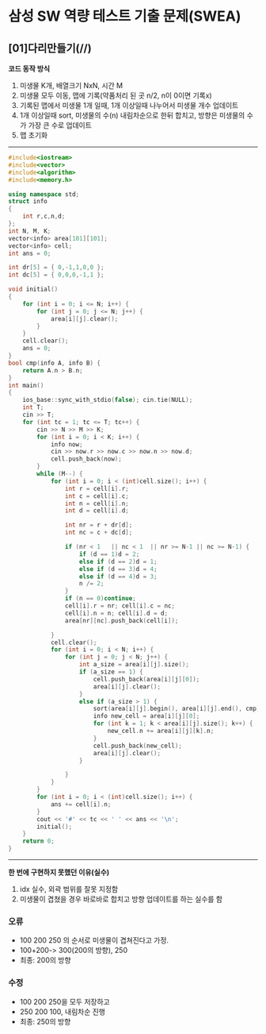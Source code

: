 
# 삼성 SW 역량 테스트 기출 문제(SWEA)

## [01]다리만들기(//)

**코드 동작 방식**

1. 미생물 K개, 배열크기 NxN, 시간 M
2. 미생물 모두 이동, 맵에 기록(약품처리 된 곳 n/2, n이 0이면 기록x)
3. 기록된 맵에서 미생물 1개 일때, 1개 이상일때 나누어서 미생물 개수 업데이트
4. 1개 이상일때 sort, 미생물의 수(n) 내림차순으로 한뒤 합치고, 방향은 미생물의 수가 가장 큰 수로 업데이트 
5. 맵 초기화
---
```cpp
#include<iostream>
#include<vector>
#include<algorithm>
#include<memory.h>

using namespace std;
struct info
{
	int r,c,n,d;
};
int N, M, K;
vector<info> area[101][101];
vector<info> cell;
int ans = 0;

int dr[5] = { 0,-1,1,0,0 };
int dc[5] = { 0,0,0,-1,1 };

void initial()
{
	for (int i = 0; i <= N; i++) {
		for (int j = 0; j <= N; j++) {
			area[i][j].clear();
		}
	}
	cell.clear();
	ans = 0;
}
bool cmp(info A, info B) {
	return A.n > B.n;
}
int main()
{
	ios_base::sync_with_stdio(false); cin.tie(NULL);
	int T;
	cin >> T;
	for (int tc = 1; tc <= T; tc++) {
		cin >> N >> M >> K;
		for (int i = 0; i < K; i++) {
			info now;
			cin >> now.r >> now.c >> now.n >> now.d;
			cell.push_back(now);
		}
		while (M--) {
			for (int i = 0; i < (int)cell.size(); i++) {
				int r = cell[i].r;
				int c = cell[i].c;
				int n = cell[i].n;
				int d = cell[i].d;

				int nr = r + dr[d];
				int nc = c + dc[d];

				if (nr < 1   || nc < 1  || nr >= N-1 || nc >= N-1) {
					if (d == 1)d = 2;
					else if (d == 2)d = 1;
					else if (d == 3)d = 4;
					else if (d == 4)d = 3;
					n /= 2;
				}
				if (n == 0)continue;
				cell[i].r = nr; cell[i].c = nc;
				cell[i].n = n; cell[i].d = d;
				area[nr][nc].push_back(cell[i]);

			}
			cell.clear();
			for (int i = 0; i < N; i++) {
				for (int j = 0; j < N; j++) {
					int a_size = area[i][j].size();
					if (a_size == 1) {
						cell.push_back(area[i][j][0]);
						area[i][j].clear();
					}
					else if (a_size > 1) {
						sort(area[i][j].begin(), area[i][j].end(), cmp);
						info new_cell = area[i][j][0];
						for (int k = 1; k < area[i][j].size(); k++) {
							new_cell.n += area[i][j][k].n;
						}
						cell.push_back(new_cell);
						area[i][j].clear();
					}

				}
			}			
		}
		for (int i = 0; i < (int)cell.size(); i++) {
			ans += cell[i].n;
		}
		cout << '#' << tc << ' ' << ans << '\n';
		initial();
	}
	return 0;
}
```
---

**한 번에 구현하지 못했던 이유(실수)**

1. idx 실수, 외곽 범위를 잘못 지정함
2. 미생물이 겹쳤을 경우 바로바로 합치고 방향 업데이트를 하는 실수를 함

### 오류
-  100 200 250 의 순서로 미생물이 겹쳐진다고 가정.
- 100+200-> 300(200의 방향), 250
- 최종: 200의 방향

### 수정
- 100 200 250을 모두 저장하고
- 250 200 100, 내림차순 진행
- 최종: 250의 방향


